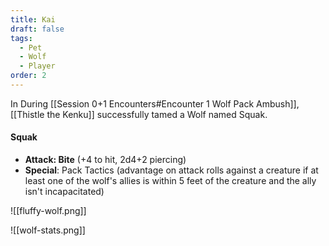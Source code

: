 ```yaml
---
title: Kai
draft: false
tags:
  - Pet
  - Wolf
  - Player
order: 2
---
```


In During [[Session 0+1 Encounters#Encounter 1 Wolf Pack Ambush]], [[Thistle the Kenku]] successfully tamed a Wolf named Squak.

#### Squak

- **Attack: Bite** (+4 to hit, 2d4+2 piercing)
- **Special**: Pack Tactics (advantage on attack rolls against a creature if at least one of the wolf's allies is within 5 feet of the creature and the ally isn't incapacitated)

![[fluffy-wolf.png]]

![[wolf-stats.png]]

